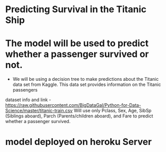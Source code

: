 # Predicting Survival in the Titanic Ship
# The model will be used to predict whether a passenger survived or not.
* We will be using a decision tree to make predictions about the Titanic data set from Kaggle. This data set provides information on the Titanic passengers


dataset info and link - https://raw.githubusercontent.com/BigDataGal/Python-for-Data-Science/master/titanic-train.csv
Will use only Pclass, Sex, Age, SibSp (Siblings aboard), Parch (Parents/children aboard), and Fare to predict whether a passenger survived.

# model deployed on heroku Server
